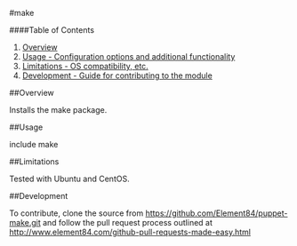 #make

####Table of Contents

1. [Overview](#overview)
2. [Usage - Configuration options and additional functionality](#usage)
3. [Limitations - OS compatibility, etc.](#limitations)
4. [Development - Guide for contributing to the module](#development)

##Overview

Installs the make package.

##Usage

include make

##Limitations

Tested with Ubuntu and CentOS.

##Development

To contribute, clone the source from https://github.com/Element84/puppet-make.git and follow the pull request process outlined at http://www.element84.com/github-pull-requests-made-easy.html
